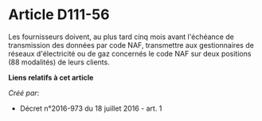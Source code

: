 # Article D111-56

Les fournisseurs doivent, au plus tard cinq mois avant l'échéance de transmission des données par code NAF, transmettre aux
gestionnaires de réseaux d'électricité ou de gaz concernés le code NAF sur deux positions (88 modalités) de leurs clients.

**Liens relatifs à cet article**

_Créé par_:

  - Décret n°2016-973 du 18 juillet 2016 - art. 1

